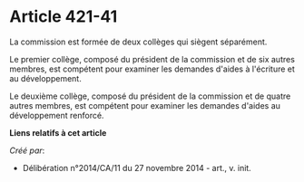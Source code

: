 # Article 421-41

La commission est formée de deux collèges qui siègent séparément. 

Le premier collège, composé du président de la commission et de six autres membres, est compétent pour examiner les demandes
d'aides à l'écriture et au développement. 

Le deuxième collège, composé du président de la commission et de quatre autres membres, est compétent pour examiner les
demandes d'aides au développement renforcé.

**Liens relatifs à cet article**

_Créé par_:

  - Délibération n°2014/CA/11 du 27 novembre 2014 - art., v. init.
